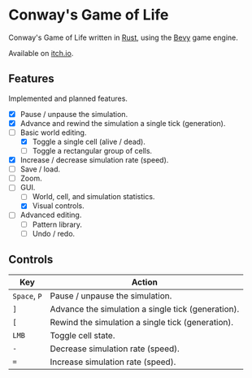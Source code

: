 # Conway's Game of Life

Conway's Game of Life written in [Rust](https://www.rust-lang.org/), using the [Bevy](https://bevyengine.org/) game
engine.

Available on [itch.io](https://mnemotic.itch.io/game-of-life).

## Features

Implemented and planned features.

- [X] Pause / unpause the simulation.
- [X] Advance and rewind the simulation a single tick (generation).
- [ ] Basic world editing.
    - [X] Toggle a single cell (alive / dead).
    - [ ] Toggle a rectangular group of cells.
- [X] Increase / decrease simulation rate (speed).
- [ ] Save / load.
- [ ] Zoom.
- [ ] GUI.
    - [ ] World, cell, and simulation statistics.
    - [X] Visual controls.
- [ ] Advanced editing.
    - [ ] Pattern library.
    - [ ] Undo / redo.

## Controls

| Key          | Action                                             |
|--------------|----------------------------------------------------|
| `Space`, `P` | Pause / unpause the simulation.                    |
| `]`          | Advance the simulation a single tick (generation). |
| `[`          | Rewind the simulation a single tick (generation).  |
| `LMB`        | Toggle cell state.                                 |
| `-`          | Decrease simulation rate (speed).                  |
| `=`          | Increase simulation rate (speed).                  |

